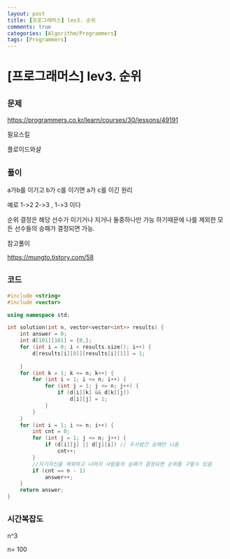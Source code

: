 ```yaml
---
layout: post
title: [프로그래머스] lev3. 순위
comments: true
categories: [Algorithm/Programmers]
tags: [Programmers]
---
```


# [프로그래머스] lev3. 순위

## `문제`

https://programmers.co.kr/learn/courses/30/lessons/49191



필요스킬

플로이드와샬 

## `풀이`

a가b를 이기고 b가 c를 이기면 a가 c를 이긴 원리 

예로 1->2 2->3 , 1->3 이다

순위 결정은 해당 선수가 이기거나 지거나 둘중하나만  가능 하기때문에  나를 제외한 모든 선수들의 승패가 결정되면 가능. 



참고풀이

https://mungto.tistory.com/58



## `코드 `

```c++
#include <string>
#include <vector>

using namespace std;

int solution(int n, vector<vector<int>> results) {
	int answer = 0;
	int d[101][101] = {0,};
	for (int i = 0; i < results.size(); i++) {
		d[results[i][0]][results[i][1]] = 1;
	
	}
	for (int k = 1; k <= n; k++) {
		for (int i = 1; i <= n; i++) {
			for (int j = 1; j <= n; j++) {
				if (d[i][k] && d[k][j])
					d[i][j] = 1;
			}
		}
	}
	for (int i = 1; i <= n; i++) {
		int cnt = 0;
		for (int j = 1; j <= n; j++) {
			if (d[i][j] || d[j][i]) // 두사람간 승패만 나옴
				cnt++;
		}
		//자기자신을 제외하고 나머지 사람들의 승패가 결정되면 순위를 구할수 있음
		if (cnt == n - 1)
			answer++;
	}
	return answer;
}
```



## `시간복잡도`



n^3

n= 100
